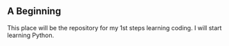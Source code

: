 ## A Beginning

This place will be the repository for my 1st steps learning coding. I will start learning Python.
